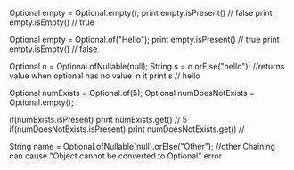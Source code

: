 Optional<Object> empty = Optional.empty();
print empty.isPresent() // false
print empty.isEmpty() // true

Optional<String> empty = Optional.of("Hello");
print empty.isPresent() // true
print empty.isEmpty() // false

Optional<String> o = Optional.ofNullable(null);
String s = o.orElse("hello"); //returns value when optional has no value in it
print s // hello


Optional<Integer> numExists = Optional.of(5);
Optional<Integer> numDoesNotExists = Optional.empty();

if(numExists.isPresent) 
    print numExists.get() // 5
if(numDoesNotExists.isPresent)
    print numDoesNotExists.get() // 


String name = Optional.<String>ofNullable(null).orElse("Other"); //other
Chaining can cause "Object cannot be converted to Optional" error